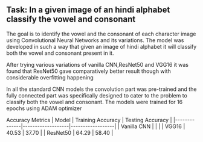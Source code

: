 ## Task: In a given image of an hindi alphabet classify the vowel and consonant

The goal is to identify the vowel and the consonant of each character image using Convolutional Neural Networks and its variations. The model was developed in such a way that given an image of hindi alphabet it will classify both the vowel and consonant present in it. 

After trying various variations of vanilla CNN,ResNet50 and VGG16 it was found that ResNet50 gave comparatively better result though with considerable overfitting happening

In all the standard CNN models the convolution part was pre-trained and the fully connected part was specifically designed to cater to the problem to classify both the vowel and consonant. The models were trained for 16 epochs using ADAM optimizer

Accuracy Metrics
| Model        | Training Accuracy | Testing Accuracy |
|--------------|-------------------|------------------|
| Vanilla CNN  |                   |                  |
| VGG16        | 40.53             | 37.70            |
| ResNet50     | 64.29             | 58.40            |
